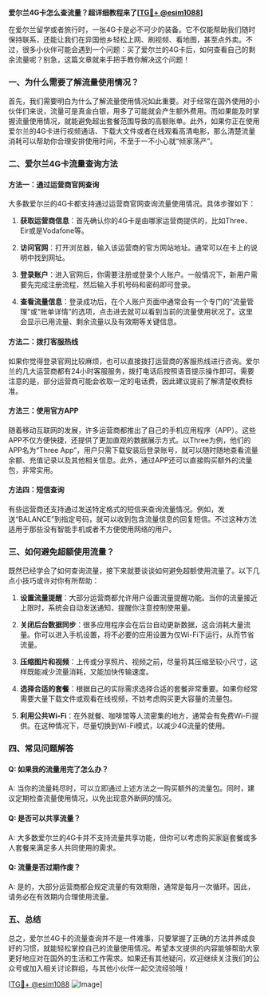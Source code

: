 **爱尔兰4G卡怎么查流量？超详细教程来了[[TG💪+ @esim1088](https://t.me/s/esim1088)]**

在爱尔兰留学或者旅行时，一张4G卡是必不可少的装备。它不仅能帮助我们随时保持联系，还能让我们在异国他乡轻松上网、刷视频、看地图，甚至点外卖。不过，很多小伙伴可能会遇到一个问题：买了爱尔兰的4G卡后，如何查看自己的剩余流量呢？别急，这篇文章就来手把手教你解决这个问题！

### 一、为什么需要了解流量使用情况？

首先，我们需要明白为什么了解流量使用情况如此重要。对于经常在国外使用的小伙伴们来说，流量可是真金白银，用多了可能就会产生额外费用。而如果能及时掌握流量使用情况，就能避免超出套餐范围导致的高额账单。此外，如果你正在使用爱尔兰的4G卡进行视频通话、下载大文件或者在线观看高清电影，那么清楚流量消耗可以帮助你合理安排使用时间，不至于一不小心就“倾家荡产”。

### 二、爱尔兰4G卡流量查询方法

#### 方法一：通过运营商官网查询

大多数爱尔兰的4G卡都支持通过运营商官网查询流量使用情况。具体步骤如下：

1. **获取运营商信息**：首先确认你的4G卡是由哪家运营商提供的，比如Three、Eir或是Vodafone等。
   
2. **访问官网**：打开浏览器，输入该运营商的官方网站地址。通常可以在卡上的说明中找到网址。

3. **登录账户**：进入官网后，你需要注册或登录个人账户。一般情况下，新用户需要先完成注册流程，然后输入手机号码和密码即可登录。

4. **查看流量信息**：登录成功后，在个人账户页面中通常会有一个专门的“流量管理”或“账单详情”的选项，点击进去就可以看到当前的流量使用状况了。这里会显示已用流量、剩余流量以及有效期等关键信息。

#### 方法二：拨打客服热线

如果你觉得登录官网比较麻烦，也可以直接拨打运营商的客服热线进行咨询。爱尔兰的几大运营商都有24小时客服服务，拨打电话后按照语音提示操作即可。需要注意的是，部分运营商可能会收取一定的电话费，因此建议提前了解清楚收费标准。

#### 方法三：使用官方APP

随着移动互联网的发展，许多运营商都推出了自己的手机应用程序（APP）。这些APP不仅方便快捷，还提供了更加直观的数据展示方式。以Three为例，他们的APP名为“Three App”，用户只需下载安装后登录账号，就可以随时随地查看流量余额、充值记录以及其他相关信息。此外，通过APP还可以直接购买额外的流量包，非常实用。

#### 方法四：短信查询

有些运营商还支持通过发送特定格式的短信来查询流量情况。例如，发送“BALANCE”到指定号码，就可以收到包含流量信息的回复短信。不过这种方法适用于那些没有智能手机或者不方便使用网络的用户。

### 三、如何避免超额使用流量？

既然已经学会了如何查询流量，接下来就要谈谈如何避免超额使用流量了。以下几点小技巧或许对你有所帮助：

1. **设置流量提醒**：大部分运营商都允许用户设置流量提醒功能。当你的流量接近上限时，系统会自动发送通知，提醒你注意控制使用量。

2. **关闭后台数据同步**：很多应用程序会在后台自动更新数据，这会消耗大量流量。你可以进入手机设置，将不必要的应用设置为仅Wi-Fi下运行，从而节省流量。

3. **压缩图片和视频**：上传或分享照片、视频之前，尽量将其压缩至较小尺寸，这样既能减少流量消耗，又能加快传输速度。

4. **选择合适的套餐**：根据自己的实际需求选择合适的套餐非常重要。如果你经常需要大量下载文件或观看在线视频，不妨考虑购买更大容量的流量包。

5. **利用公共Wi-Fi**：在外就餐、咖啡馆等人流密集的地方，通常会有免费Wi-Fi提供。在这种情况下，尽量切换到Wi-Fi模式，以减少4G流量的使用。

### 四、常见问题解答

#### Q: 如果我的流量用完了怎么办？
A: 当你的流量耗尽时，可以立即通过上述方法之一购买额外的流量包。同时，建议定期检查流量使用情况，以免出现意外断网的情况。

#### Q: 是否可以共享流量？
A: 大多数爱尔兰的4G卡并不支持流量共享功能，但你可以考虑购买家庭套餐或多人套餐来满足多人共同使用的需求。

#### Q: 流量是否过期作废？
A: 是的，大部分运营商都会规定流量的有效期限，通常是每月一次循环。因此，请务必在有效期内合理使用流量。

### 五、总结

总之，爱尔兰4G卡的流量查询并不是一件难事，只要掌握了正确的方法并养成良好的习惯，就能轻松掌控自己的流量使用情况。希望本文提供的内容能够帮助大家更好地应对在国外的生活和工作需求。如果还有其他疑问，欢迎继续关注我们的公众号或加入相关讨论群组，与其他小伙伴一起交流经验哦！

[[TG💪+ @esim1088](https://t.me/s/esim1088) ![Image](https://i.postimg.cc/4NQfJmqS/Snipaste-2025-05-13-00-14-12.png)]